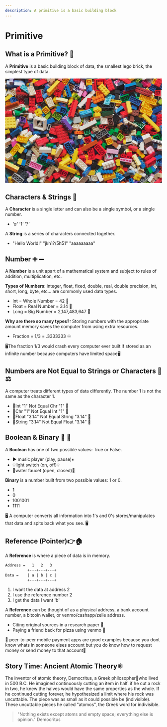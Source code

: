 ```yaml
---
description: A primitive is a basic building block
---
```


# Primitive

## What is a Primitive? 🧱 

A **Primitive** is a basic building block of data, the smallest lego brick, the simplest type of data. 

![Legos](../.gitbook/assets/xavi-cabrera-kn-umdzqdjm-unsplash.jpg)

## Characters & Strings 💬 

A **Character** is a single letter and can also be a single symbol, or a single number.

* _'a'      '1'      '?'_

A **String** is a series of characters connected together.

* "Hello World!"      "jkh1?/5h51"      "aaaaaaaaa"

## Number ➕ ➖ 

A **Number** is a unit apart of a mathematical system and subject to rules of addition, multiplication, etc.

**Types of Numbers**: integer, float, fixed, double, real, double precision, int, short, long, byte, etc... are commonly used data types. 

* Int = Whole Number = 42 🔢 
* Float = Real Number = 3.14 🥧 
* Long = Big Number = 2,147,483,647 🐋 

**Why are there so many types?:** Storing numbers with the appropriate amount memory saves the computer from using extra resources.

* Fraction = 1/3 = .3333333 ♾ 

🖥The fraction 1/3 would crash every computer ever built if stored as an infinite number because computers have limited space🖥

## Numbers are Not Equal to Strings or Characters 👨⚖ 

A computer treats different types of data differently. The number 1 is not the same as the character 1. 

* 🚫Int "1" Not Equal  Chr "1" 🚫 
* 🚫Chr "1" Not Equal Int "1" 🚫 
* 🚫Float "3.14" Not Equal String "3.14" 🚫
* 🚫String "3.14" Not Equal Float "3.14" 🚫  

## Boolean & Binary 🌝 🌚 

A **Boolean** has one of two possible values: True or False.

* ▶ music player \(play, pause\)⏸
* 💡light switch \(on, off\)💡
* 🚰water faucet \(open, closed\)🚰 

**Binary** is a number built from two possible values: 1 or 0.

* 1
* 0
* 1001001
* 1111

🖥 A computer converts all information into 1's and 0's stores/manipulates that data and spits back what you see. 🖥 

## Reference \(Pointer\)👉🏠 

A **Reference** is where a piece of data is in memory.

```text
Address =   1   2   3
          +---+---+---+
Data =    | a | b | c |
          +---+---+---+
```

1. I want the data at address 2
2. I use the reference number 2
3. I get the data I want 'b'

A **Reference** can be thought of as a physical address, a bank account number, a bitcoin wallet, or venmo/cashapp/zelle address.   

* Citing original sources in a research paper 📜 
* Paying a friend back for pizza using venmo 🍕 

💸 peer-to-peer mobile payment apps are good examples because you dont know whats in someone elses account but you do know how to request money or send money to that account💸 

## Story Time: Ancient Atomic Theory⚛

The inventor of atomic theory, Democritus, a Greek philosopher🤔who lived in 500 B.C. He imagined continuously cutting an item in half. if he cut a rock in two, he knew the halves would have the same properties as the whole. If he continued cutting forever, he hypothesized a limit where his rock was uncuttable. The piece was as small as it could possible be \(indivisible\). These uncuttable pieces he called "atomos", the Greek word for indivisible.

> "Nothing exists except atoms and empty space; everything else is opinion."  Democritus

